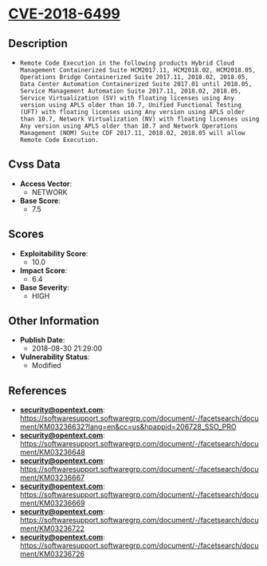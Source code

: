 
# [CVE-2018-6499](https://cve.mitre.org/cgi-bin/cvename.cgi?name=CVE-2018-6499)

## Description

- `Remote Code Execution in the following products Hybrid Cloud Management Containerized Suite HCM2017.11, HCM2018.02, HCM2018.05, Operations Bridge Containerized Suite 2017.11, 2018.02, 2018.05, Data Center Automation Containerized Suite 2017.01 until 2018.05, Service Management Automation Suite 2017.11, 2018.02, 2018.05, Service Virtualization (SV) with floating licenses using Any version using APLS older than 10.7, Unified Functional Testing (UFT) with floating licenses using Any version using APLS older than 10.7, Network Virtualization (NV) with floating licenses using Any version using APLS older than 10.7 and Network Operations Management (NOM) Suite CDF 2017.11, 2018.02, 2018.05 will allow Remote Code Execution.`

## Cvss Data

- **Access Vector**:
  - NETWORK
- **Base Score**:
  - 7.5

## Scores

- **Exploitability Score**:
  - 10.0
- **Impact Score**:
  - 6.4
- **Base Severity**:
  - HIGH

## Other Information

- **Publish Date**:
  - 2018-08-30 21:29:00
- **Vulnerability Status**:
  - Modified

## References

- **security@opentext.com**: https://softwaresupport.softwaregrp.com/document/-/facetsearch/document/KM03236632?lang=en&cc=us&hpappid=206728_SSO_PRO
- **security@opentext.com**: https://softwaresupport.softwaregrp.com/document/-/facetsearch/document/KM03236648
- **security@opentext.com**: https://softwaresupport.softwaregrp.com/document/-/facetsearch/document/KM03236667
- **security@opentext.com**: https://softwaresupport.softwaregrp.com/document/-/facetsearch/document/KM03236669
- **security@opentext.com**: https://softwaresupport.softwaregrp.com/document/-/facetsearch/document/KM03236722
- **security@opentext.com**: https://softwaresupport.softwaregrp.com/document/-/facetsearch/document/KM03236726
